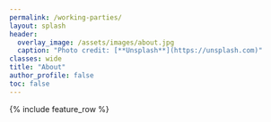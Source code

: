 ```yaml
---
permalink: /working-parties/
layout: splash
header:
  overlay_image: /assets/images/about.jpg
  caption: "Photo credit: [**Unsplash**](https://unsplash.com)"
classes: wide
title: "About"
author_profile: false
toc: false
---
```


{% include feature_row %}


